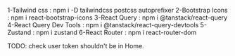 1-Tailwind css : npm i -D tailwindcss postcss autoprefixer
2-Bootstrap Icons : npm i react-bootstrap-icons
3-React Query : npm i @tanstack/react-query
4-React Query Dev Tools : npm i @tanstack/react-query-devtools
5-Zustand : npm i zustand
6-React Router : npm i react-router-dom

TODO: check user token shouldn't be in Home. 